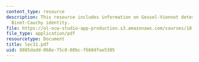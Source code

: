 ```yaml
---
content_type: resource
description: This resource includes information on Gessel-Viennot determinants, and
  Binet-Cauchy identity.
file: https://ol-ocw-studio-app-production.s3.amazonaws.com/courses/18-315-combinatorial-theory-introduction-to-graph-theory-extremal-and-enumerative-combinatorics-spring-2005/8085dadd068e75c080bcf660dfae5305_lec31.pdf
file_type: application/pdf
resourcetype: Document
title: lec31.pdf
uid: 8085dadd-068e-75c0-80bc-f660dfae5305
---
```

